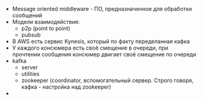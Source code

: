 - Message oriented middleware - ПО, предназначенное для обработки сообщений
- Модели взаимодействия:
	- p2p (point to point)
	- pubsub
- В AWS есть сервис Kynesis, который по факту переделанная кафка
- У каждого консюмера есть своё смещение в очереди, при прочтении сообщения консюмер двигает своё смещение по очереди
- kafka
	- server
	- utilities
	- zookeeper (coordinator, вспомогательный сервер. Строго говоря, кафка - настройка над zookeeper)
- 